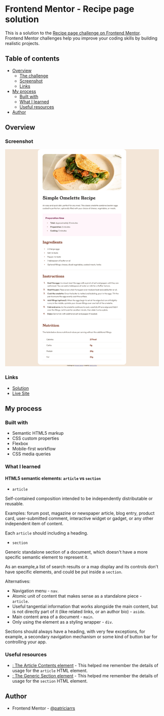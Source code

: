 # Frontend Mentor - Recipe page solution

This is a solution to the [Recipe page challenge on Frontend Mentor](https://www.frontendmentor.io/challenges/recipe-page-KiTsR8QQKm). Frontend Mentor challenges help you improve your coding skills by building realistic projects.

## Table of contents

- [Overview](#overview)
  - [The challenge](#the-challenge)
  - [Screenshot](#screenshot)
  - [Links](#links)
- [My process](#my-process)
  - [Built with](#built-with)
  - [What I learned](#what-i-learned)
  - [Useful resources](#useful-resources)
- [Author](#author)

## Overview

### Screenshot

![Screenshot](./screenshot.png)

### Links

- [Solution](https://github.com/patriciarrs/Frontend-Mentor-Recipe-Page)
- [Live Site](https://patriciarrs.github.io/Frontend-Mentor-Recipe-Page/)

## My process

### Built with

- Semantic HTML5 markup
- CSS custom properties
- Flexbox
- Mobile-first workflow
- CSS media queries

### What I learned

#### HTML5 semantic elements: `article` vs `section`

- `article`

Self-contained composition intended to be independently distributable or reusable.

Examples: forum post, magazine or newspaper article, blog entry, product card, user-submitted comment, interactive widget or gadget, or any other independent item of content.

Each `article` should including a heading.

- `section`

Generic standalone section of a document, which doesn't have a more specific semantic element to represent it.

As an example,a list of search results or a map display and its controls don't have specific elements, and could be put inside a `section`.

Alternatives:

- Navigation menu - `nav`.
- Atomic unit of content that makes sense as a standalone piece - `article`.
- Useful tangential information that works alongside the main content, but is not directly part of it (like related links, or an author bio) - `aside`.
- Main content area of a document - `main`.
- Only using the element as a styling wrapper - `div`.

Sections should always have a heading, with very few exceptions, for example, a secondary navigation mechanism or some kind of button bar for controlling your app.

### Useful resources

- [<article>: The Article Contents element](https://developer.mozilla.org/en-US/docs/Web/HTML/Element/article) - This helped me remember the details of usage for the `article` HTML element.
- [<section>: The Generic Section element](https://developer.mozilla.org/en-US/docs/Web/HTML/Element/section) - This helped me remember the details of usage for the `section` HTML element.

## Author

- Frontend Mentor - [@patriciarrs](https://www.frontendmentor.io/profile/patriciarrs)
